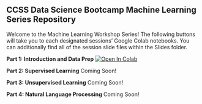 ## CCSS Data Science Bootcamp Machine Learning Series Repository

Welcome to the Machine Learning Workshop Series! The following buttons will take you to each designated sessions’ Google Colab notebooks. You can additionally find all of the session slide files within the Slides folder. 

**Part 1: Introduction and Data Prep** [![Open In Colab](https://colab.research.google.com/assets/colab-badge.svg)](https://colab.research.google.com/drive/1GFdfx_0MeS-xeozZsty8DPfir7wLVbwD?usp=sharing)

**Part 2: Supervised Learning** Coming Soon!

**Part 3: Unsupervised Learning** Coming Soon!

**Part 4: Natural Language Processing** Coming Soon!
